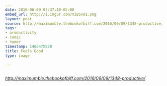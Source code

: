 ```yaml
---
date: 2016-06-09 07:37:10-05:00
embed_url: http://i.imgur.com/ViB5vmI.png
layout: post
source: http://maximumble.thebookofbiff.com/2016/06/09/1348-productive/
tags:
- productivity
- comic
- humor
timestamp: 1465475830
title: Feels Good
type: image

---
```

<img src="http://i.imgur.com/ViB5vmI.png" alt="" />

<cite>http://maximumble.thebookofbiff.com/2016/06/09/1348-productive/</cite>

